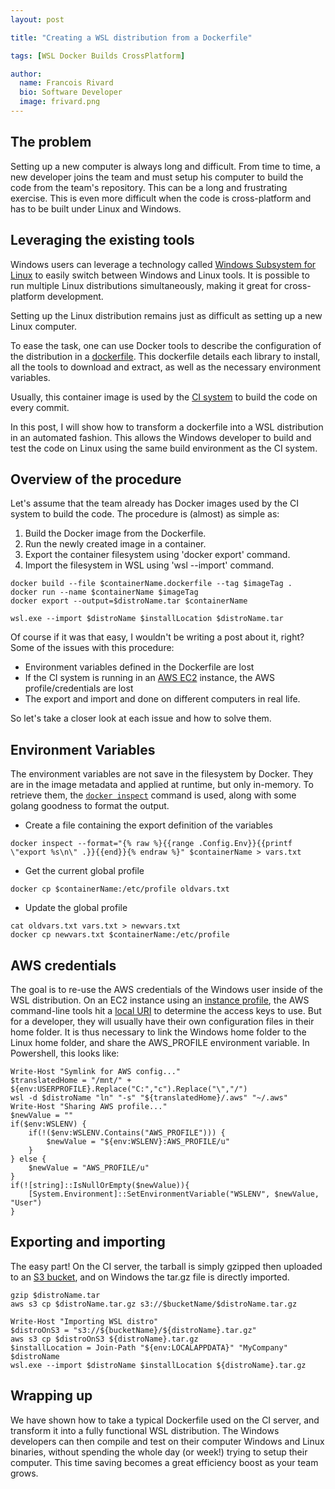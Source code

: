 ```yaml
---
layout: post

title: "Creating a WSL distribution from a Dockerfile"

tags: [WSL Docker Builds CrossPlatform]

author:
  name: Francois Rivard
  bio: Software Developer
  image: frivard.png
---
```


## The problem

Setting up a new computer is always long and difficult. From time to time, a new developer joins the team and must setup his computer to build the code from the team's repository. This can be a long and frustrating exercise. This is even more difficult when the code is cross-platform and has to be built under Linux and Windows.

<!-- more -->

## Leveraging the existing tools

Windows users can leverage a technology called [Windows Subsystem for Linux](https://docs.microsoft.com/en-us/windows/wsl/faq) to easily switch between Windows and Linux tools. It is possible to run multiple Linux distributions simultaneously, making it great for cross-platform development.

Setting up the Linux distribution remains just as difficult as setting up a new Linux computer. 

To ease the task, one can use Docker tools to describe the configuration of the distribution in a [dockerfile](https://docs.docker.com/develop/develop-images/dockerfile_best-practices/). This dockerfile details each library to install, all the tools to download and extract, as well as the necessary environment variables. 

Usually, this container image is used by the [CI system](https://jenkins.io/download/) to build the code on every commit.

In this post, I will show how to transform a dockerfile into a WSL distribution in an automated fashion. This allows the Windows developer to build and test the code on Linux using the same build environment as the CI system.

## Overview of the procedure

Let's assume that the team already has Docker images used by the CI system to build the code. The procedure is (almost) as simple as:

1. Build the Docker image from the Dockerfile.
2. Run the newly created image in a container.
3. Export the container filesystem using 'docker export' command. 
4. Import the filesystem in WSL using 'wsl --import' command.

```
docker build --file $containerName.dockerfile --tag $imageTag .
docker run --name $containerName $imageTag
docker export --output=$distroName.tar $containerName
```
```
wsl.exe --import $distroName $installLocation $distroName.tar
```

Of course if it was that easy, I wouldn't be writing a post about it, right? Some of the issues with this procedure:
- Environment variables defined in the Dockerfile are lost
- If the CI system is running in an [AWS EC2](https://aws.amazon.com/ec2/) instance, the AWS profile/credentials are lost
- The export and import and done on different computers in real life.

So let's take a closer look at each issue and how to solve them.

## Environment Variables

The environment variables are not save in the filesystem by Docker. They are in the image metadata and applied at runtime, but only in-memory. To retrieve them, the [`docker inspect`](https://docs.docker.com/engine/reference/commandline/inspect/) command is used, along with some golang goodness to format the output.
- Create a file containing the export definition of the variables
```
docker inspect --format="{% raw %}{{range .Config.Env}}{{printf \"export %s\n\" .}}{{end}}{% endraw %}" $containerName > vars.txt
```
- Get the current global profile
```
docker cp $containerName:/etc/profile oldvars.txt
```
- Update the global profile
```
cat oldvars.txt vars.txt > newvars.txt
docker cp newvars.txt $containerName:/etc/profile
```

## AWS credentials

The goal is to re-use the AWS credentials of the Windows user inside of the WSL distribution. On an EC2 instance using an [instance profile](https://docs.aws.amazon.com/IAM/latest/UserGuide/id_roles_use_switch-role-ec2_instance-profiles.html), the AWS command-line tools hit a [local URI](https://docs.aws.amazon.com/AWSEC2/latest/UserGuide/ec2-instance-metadata.html) to determine the access keys to use. But for a developer, they will usually have their own configuration files in their home folder. It is thus necessary to link the Windows home folder to the Linux home folder, and share the AWS_PROFILE environment variable. In Powershell, this looks like:
```
Write-Host "Symlink for AWS config..."
$translatedHome = "/mnt/" + ${env:USERPROFILE}.Replace("C:","c").Replace("\","/")
wsl -d $distroName "ln" "-s" "${translatedHome}/.aws" "~/.aws"
Write-Host "Sharing AWS profile..."
$newValue = ""
if($env:WSLENV) {
    if(!($env:WSLENV.Contains("AWS_PROFILE"))) {
        $newValue = "${env:WSLENV}:AWS_PROFILE/u"
    }
} else {
    $newValue = "AWS_PROFILE/u"
}
if(![string]::IsNullOrEmpty($newValue)){
    [System.Environment]::SetEnvironmentVariable("WSLENV", $newValue, "User")    
}
```

## Exporting and importing

The easy part! On the CI server, the tarball is simply gzipped then uploaded to an [S3 bucket](https://aws.amazon.com/s3/), and on Windows the tar.gz file is directly imported.
```
gzip $distroName.tar
aws s3 cp $distroName.tar.gz s3://$bucketName/$distroName.tar.gz
```
```
Write-Host "Importing WSL distro"
$distroOnS3 = "s3://${bucketName}/${distroName}.tar.gz"
aws s3 cp $distroOnS3 ${distroName}.tar.gz
$installLocation = Join-Path "${env:LOCALAPPDATA}" "MyCompany" $distroName
wsl.exe --import $distroName $installLocation ${distroName}.tar.gz
```

## Wrapping up

We have shown how to take a typical Dockerfile used on the CI server, and transform it into a fully functional WSL distribution. The Windows developers can then compile and test on their computer Windows and Linux binaries, without spending the whole day (or week!) trying to setup their computer. This time saving becomes a great efficiency boost as your team grows.
